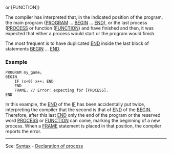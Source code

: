 or [FUNCTION]}

The compiler has interpreted that, in the indicated position of the program, the main program ([PROGRAM](main_codedot.md) ... [BEGIN](begin.md) ... [END](end.md)), or the last process ([PROCESS](declaration_of_processesdot.md) or function ([FUNCTION](the_function_blocks_.md)) and have finished and then, it was expected that either a process would start or the program would finish.

The most frequent is to have duplicated [END](end.md) inside the last block of statements [BEGIN](begin.md) ... [END](end.md).

### Example
```
PROGRAM my_game;
BEGIN
    IF (x<0) x++; END
    END
    FRAME; // Error: expecting for [PROCESS].
END
```


In this example, the [END](end.md) of the [IF](if_statements.md) has been accidentally put twice, interpreting the compiler that the second is that of [END](end.md)
of the [BEGIN](begin.md). Therefore, after this last [END](end.md) only
the end of the program or the reserved word [PROCESS](declaration_of_processesdot.md) or [FUNCTION](the_function_blocks_.md) 
can come, marking the beginning of a new process. When a [FRAME](frame_statement.md) statement is placed in that position, the compiler reports the error.

---------------------------------------
See: [Syntax](syntax_of_a_programdot.md) - [Declaration of process](declaration_of_processesdot.md)

